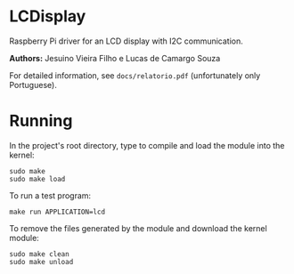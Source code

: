 # LCDisplay

Raspberry Pi driver for an LCD display with I2C communication.

**Authors:** Jesuino Vieira Filho e Lucas de Camargo Souza

For detailed information, see `docs/relatorio.pdf` (unfortunately only Portuguese).

# Running

In the project's root directory, type to compile and load the module into the kernel:

    sudo make
    sudo make load

To run a test program:
    
    make run APPLICATION=lcd
    
To remove the files generated by the module and download the kernel module:

    sudo make clean
    sudo make unload
